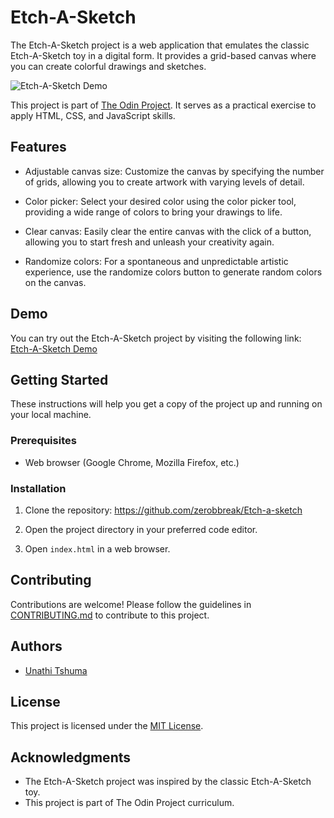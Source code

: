 # Etch-A-Sketch

The Etch-A-Sketch project is a web application that emulates the classic Etch-A-Sketch toy in a digital form. It provides a grid-based canvas where you can create colorful drawings and sketches.

![Etch-A-Sketch Demo](demo.gif)

This project is part of [The Odin Project](https://www.theodinproject.com/). It serves as a practical exercise to apply HTML, CSS, and JavaScript skills.

## Features

- Adjustable canvas size: Customize the canvas by specifying the number of grids, allowing you to create artwork with varying levels of detail.

- Color picker: Select your desired color using the color picker tool, providing a wide range of colors to bring your drawings to life.

- Clear canvas: Easily clear the entire canvas with the click of a button, allowing you to start fresh and unleash your creativity again.

- Randomize colors: For a spontaneous and unpredictable artistic experience, use the randomize colors button to generate random colors on the canvas.

## Demo

You can try out the Etch-A-Sketch project by visiting the following link: [Etch-A-Sketch Demo](https://your-demo-link.com)

## Getting Started

These instructions will help you get a copy of the project up and running on your local machine.

### Prerequisites

- Web browser (Google Chrome, Mozilla Firefox, etc.)

### Installation

1. Clone the repository: https://github.com/zerobbreak/Etch-a-sketch

2. Open the project directory in your preferred code editor.

3. Open `index.html` in a web browser.

## Contributing

Contributions are welcome! Please follow the guidelines in [CONTRIBUTING.md](CONTRIBUTING.md) to contribute to this project.

## Authors

- [Unathi Tshuma](https://github.com/zerobbreak)

## License

This project is licensed under the [MIT License](LICENSE).

## Acknowledgments

- The Etch-A-Sketch project was inspired by the classic Etch-A-Sketch toy.
- This project is part of The Odin Project curriculum.

